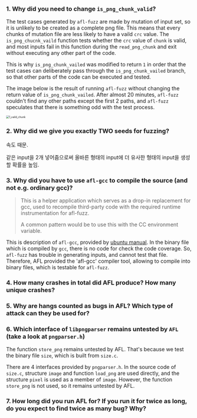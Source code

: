 ### 1. Why did you need to change `is_png_chunk_valid`?

The test cases generated by `afl-fuzz` are made by mutation of input set, so it is unlikely to be created as a complete png file. This means that every chunks of mutation file are less likely to have a vaild `crc` value. The `is_png_chucnk_vaild` function tests whether the `crc` value of `chunk` is valid, and most inputs fail in this function during the `read_png_chunk` and exit without executing any other part of the code.

This is why `is_png_chunk_vailed` was modified to return `1` in order that the test cases can deliberately pass through the `is_png_chunk_vailed` branch, so that other parts of the code can be executed and tested.

The image below is the result of running `afl-fuzz` without changing the return value of `is_png_chunk_vailed`. After  almost 20 minutes, `afl-fuzz` couldn't find any other paths except the first 2 paths, and `afl-fuzz` speculates that there is something odd with the test process.

<img src="/Users/soogeunpark/Desktop/Courses/2022-1st/computer_security/HWs/HW2/reports/imgs/1_vaild_chunk.png" alt="1_vaild_chunk" style="zoom:50%;" />





### 2. Why did we give you exactly TWO seeds for fuzzing?

속도 때문. 

같은 input을 2개 넣어줌으로써 올바른 형태의 input에 더 유사한 형태의 input을 생성할 확률을 높임.



### 3. Why did you have to use `afl-gcc` to compile the source (and not e.g. ordinary gcc)?

>This  is  a  helper  application  which  serves  as a drop-in replacement for gcc, used to recompile third-party code with the required runtime instrumentation for afl-fuzz.
>
>A common pattern would be to use this with the CC environment variable.

This is description of `afl-gcc`, provided by [ubuntu manual](http://manpages.ubuntu.com/manpages/bionic/man1/afl-gcc.1.html). In the binary file which is compiled by `gcc`, there is no code for check the code coverage. So, `afl-fuzz` has trouble in generating inputs, and cannot test that file. Therefore, AFL provided the 'afl-gcc' compiler tool, allowing to compile into binary files, which is testable for `afl-fuzz`.



### 4. How many crashes in total did AFL produce? How many unique crashes?



### 5. Why are hangs counted as bugs in AFL? Which type of attack can they be used for?





### 6. Which interface of `libpngparser` remains untested by `AFL` (take a look at `pngparser.h`)

The function `store_png` remains untested by AFL. That's because we test the binary file `size`, which is built from `size.c`.

There are 4 interfaces provided by `pngparser.h`. In the source code of `size.c`, structure `image` and function `load_png` are used directly, and the structure `pixel` is used as a member of `image`. However, the function `store_png` is not used, so it remains untested by AFL.



### 7. How long did you run AFL for? If you run it for twice as long, do you expect to find twice as many bug? Why?





